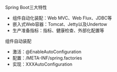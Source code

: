 Spring Boot三大特性

- 组件自动化装配：Web MVC、Web Flux、JDBC等
- 嵌入式Web容器：Tomcat、Jetty以及Undertow
- 生产准备指标：指标、健康检查、外部化配置等



组件自动装配

- 激活：@EnableAutoConfiguration
- 配置：/META-INF/spring.factories
- 实现：XXXAutoConfiguration



